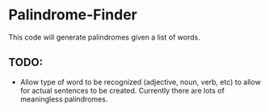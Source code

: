 # Palindrome-Finder

This code will generate palindromes given a list of words.

## TODO:
- Allow type of word to be recognized (adjective, noun, verb, etc) to allow for actual sentences to be created. Currently there are lots of meaningless palindromes.
